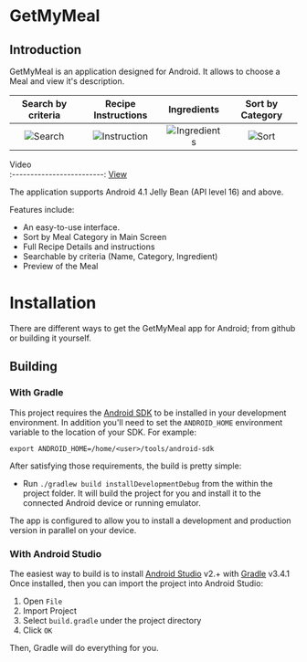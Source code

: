 # GetMyMeal
## Introduction
GetMyMeal is an application designed for Android. It allows to choose a Meal and view it's description.

Search by criteria            |  Recipe Instructions          |  Ingredients          |  Sort by Category
:-------------------------:|:-------------------------:|:-------------------------:|:-------------------------:
![Search](docs/p1.jpeg)  |  ![Instruction](docs/p2.jpeg) |  ![Ingredients](docs/p3.jpeg) |  ![Sort](docs/p4.jpeg)


Video           
:-------------------------:
[View](docs/appvideo.mp4)  

The application supports Android 4.1 Jelly Bean (API level 16) and above.

Features include:
* An easy-to-use interface.
* Sort by Meal Category in Main Screen
* Full Recipe Details and instructions
* Searchable by criteria (Name, Category, Ingredient)
* Preview of the Meal

# Installation

There are different ways to get the GetMyMeal app for Android; from github or building it yourself.


## Building

### With Gradle

This project requires the [Android SDK](http://developer.android.com/sdk/index.html)
to be installed in your development environment. In addition you'll need to set
the `ANDROID_HOME` environment variable to the location of your SDK. For example:

    export ANDROID_HOME=/home/<user>/tools/android-sdk

After satisfying those requirements, the build is pretty simple:

* Run `./gradlew build installDevelopmentDebug` from the within the project folder.
It will build the project for you and install it to the connected Android device or running emulator.

The app is configured to allow you to install a development and production version in parallel on your device.

### With Android Studio
The easiest way to build is to install [Android Studio](https://developer.android.com/sdk/index.html) v2.+
with [Gradle](https://www.gradle.org/) v3.4.1
Once installed, then you can import the project into Android Studio:

1. Open `File`
2. Import Project
3. Select `build.gradle` under the project directory
4. Click `OK`

Then, Gradle will do everything for you.
